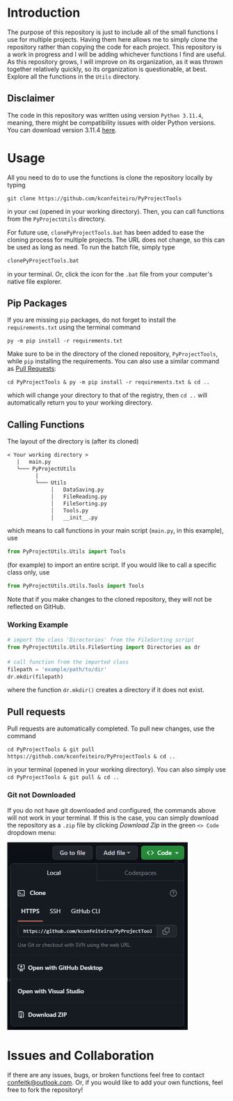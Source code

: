 # Introduction

The purpose of this repository is just to include all of the small functions I use for multiple projects. Having them here allows me to simply clone the repository rather than copying the code for each project. This repository is a work in progress and I will be adding whichever functions I find are useful. As this repository grows, I will improve on its organization, as it was thrown together relatively quickly, so its organization is questionable, at best. Explore all the functions in the `Utils` directory.

## Disclaimer
The code in this repository was written using version `Python 3.11.4`, meaning, there might be compatibility issues with older Python versions. You can download version 3.11.4 [here](https://www.python.org/downloads/windows/).

# Usage

All you need to do to use the functions is clone the repository locally by typing

```
git clone https://github.com/kconfeiteiro/PyProjectTools
```
in your `cmd` (opened in your working directory). Then, you can call functions from the `PyProjectUtils` directory.

For future use, `clonePyProjectTools.bat` has been added to ease the cloning process for multiple projects. The URL does not change, so this can be used as long as need. To run the batch file, simply type

```cmd
clonePyProjectTools.bat
```
in your terminal. Or, click the icon for the `.bat` file from your computer's native file explorer.


## Pip Packages

 If you are missing `pip` packages, do not forget to install the `requirements.txt` using the terminal command

```
py -m pip install -r requirements.txt
```

Make sure to be in the directory of the cloned repository, `PyProjectTools`, while `pip` installing the requirements. You can also use a similar command as [Pull Requests](https://github.com/kconfeiteiro/PyProjectTools#pull-requests):

```
cd PyProjectTools & py -m pip install -r requirements.txt & cd ..
```

which will change your directory to that of the registry, then `cd ..` will automatically return you to your working directory.

## Calling Functions

The layout of the directory is (after its cloned)

```
< Your working directory >
   |   main.py
   └─── PyProjectUtils
         |
         └─── Utils
              │   DataSaving.py
              │   FileReading.py
              │   FileSorting.py
              │   Tools.py
              │   __init__.py
```

which means to call functions in your main script (`main.py`, in this example), use

```py
from PyProjectUtils.Utils import Tools
```

(for example) to import an entire script. If you would like to call a specific class only, use

```py
from PyProjectUtils.Utils.Tools import Tools
```

Note that if you make changes to the cloned repository, they will not be reflected on GitHub.

### Working Example

```py
# import the class 'Directories' from the FileSorting script
from PyProjectUtils.Utils.FileSorting import Directories as dr

# call function from the imported class
filepath = 'example/path/to/dir'
dr.mkdir(filepath)
```

where the function `dr.mkdir()` creates a directory if it does not exist.

## Pull requests

Pull requests are automatically completed. To pull new changes, use the command

```
cd PyProjectTools & git pull https://github.com/kconfeiteiro/PyProjectTools & cd ..
```

in your terminal (opened in your working directory). You can also simply use `cd PyProjectTools & git pull & cd ..`

### Git not Downloaded

If you do not have git downloaded and configured, the commands above will not work in your terminal. If this is the case, you can simply download the repository as a `.zip` file by clicking *Download Zip* in the green `<> Code` dropdown menu:

![1689627172676](image/README/1689627172676.png)

# Issues and Collaboration

If there are any issues, bugs, or broken functions feel free to contact confeitk@outlook.com. Or, if you would like to add your own functions, feel free to fork the repository!
